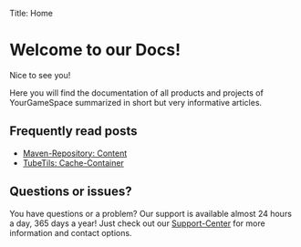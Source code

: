 Title: Home

# Welcome to our Docs!

Nice to see you!

Here you will find the documentation of all products and projects of YourGameSpace summarized in short but very informative articles.

## Frequently read posts

- [Maven-Repository: Content](https://hub.yourgamespace.com/docs/repo/content/)
- [TubeTils: Cache-Container](https://hub.yourgamespace.com/docs/tubetils/cachecontainer/)

## Questions or issues?

You have questions or a problem? Our support is available almost 24 hours a day, 365 days a year! Just check out our [Support-Center](https://yourgamespace.com/support/) for more information and contact options.
